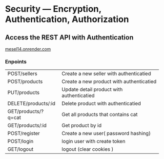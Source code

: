 # Security — Encryption, Authentication, Authorization

## Access the REST API with Authentication

[mesel14.onrender.com](https://mesel14.onrender.com/)

### Enpoints

|                     |                                           |
| :------------------ | :---------------------------------------- |
| POST/sellers        | Create a new seller with authenticatied   |
| POST/products       | Create a new product with authenticatied  |
| PUT/products        | Update detail product with authenticatied |
| DELETE/products/:id | Delete product with authenticatied        |
| GET/products/?q=cat | Get all products that contains cat        |
| GET/products/:id    | Get product by id                         |
| POST/register       | Create a new user( password hashing)    |
| POST/login          | login user with create token                                 |
| GET/logout          | logout (clear cookies )                   |
